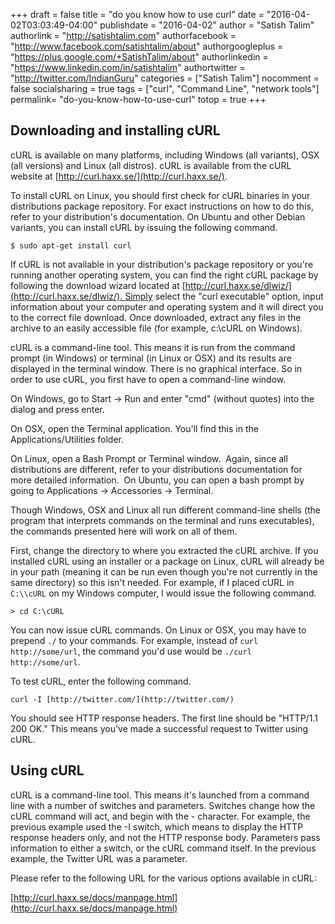 +++
draft = false
title = "do you know how to use curl"
date = "2016-04-02T03:03:49-04:00"
publishdate = "2016-04-02"
author = "Satish Talim"
authorlink = "http://satishtalim.com"
authorfacebook = "http://www.facebook.com/satishtalim/about"
authorgoogleplus = "https://plus.google.com/+SatishTalim/about"
authorlinkedin = "https://www.linkedin.com/in/satishtalim"
authortwitter = "http://twitter.com/IndianGuru"
categories = ["Satish Talim"]
nocomment = false
socialsharing = true
tags = ["curl", "Command Line", "network tools"]
permalink= "do-you-know-how-to-use-curl"
totop = true
+++

## Downloading and installing cURL

cURL is available on many platforms, including Windows (all variants),
OSX (all versions) and Linux (all distros). cURL is available from the
cURL website at [http://curl.haxx.se/](http://curl.haxx.se/).


To install cURL on Linux, you should first check for cURL binaries in
your distributions package repository. For exact instructions on how to
do this, refer to your distribution's documentation. On Ubuntu and other
Debian variants, you can install cURL by issuing the following command.

    $ sudo apt-get install curl

If cURL is not available in your distribution's package repository or
you're running another operating system, you can find the right cURL
package by following the download wizard located at
[http://curl.haxx.se/dlwiz/](http://curl.haxx.se/dlwiz/). Simply select
the "curl executable" option, input information about your computer and
operating system and it will direct you to the correct file
download. Once downloaded, extract any files in the archive to an easily
accessible file (for example, c:\\cURL on Windows).

cURL is a command-line tool. This means it is run from the command
prompt (in Windows) or terminal (in Linux or OSX) and its results are
displayed in the terminal window. There is no graphical interface. So in
order to use cURL, you first have to open a command-line window.

On Windows, go to Start -\> Run and enter "cmd" (without quotes) into
the dialog and press enter.

On OSX, open the Terminal application. You'll find this in the
Applications/Utilities folder.

On Linux, open a Bash Prompt or Terminal window.  Again, since all
distributions are different, refer to your distributions documentation
for more detailed information.  On Ubuntu, you can open a bash prompt by
going to Applications -\> Accessories -\> Terminal.

Though Windows, OSX and Linux all run different command-line shells (the
program that interprets commands on the terminal and runs executables),
the commands presented here will work on all of them.

First, change the directory to where you extracted the cURL archive. If
you installed cURL using an installer or a package on Linux, cURL will
already be in your path (meaning it can be run even though you're not
currently in the same directory) so this isn't needed. For example, if I
placed cURL in `C:\\cURL` on my Windows computer, I would issue the
following command.

    > cd C:\cURL

You can now issue cURL commands. On Linux or OSX, you may have to
prepend `./` to your commands. For example, instead of `curl http://some/url`, the command you'd use would be `./curl http://some/url`.

To test cURL, enter the following command.

    curl -I [http://twitter.com/](http://twitter.com/)

You should see HTTP response headers. The first line should be "HTTP/1.1
200 OK." This means you've made a successful request to Twitter using
cURL.

## Using cURL

cURL is a command-line tool. This means it's launched from a command
line with a number of switches and parameters. Switches change how the
cURL command will act, and begin with the - character. For example, the
previous example used the -I switch, which means to display the HTTP
response headers only, and not the HTTP response body. Parameters pass
information to either a switch, or the cURL command itself. In the
previous example, the Twitter URL was a parameter.

Please refer to the following URL for the various options available in
cURL:

[http://curl.haxx.se/docs/manpage.html](http://curl.haxx.se/docs/manpage.html)
 
